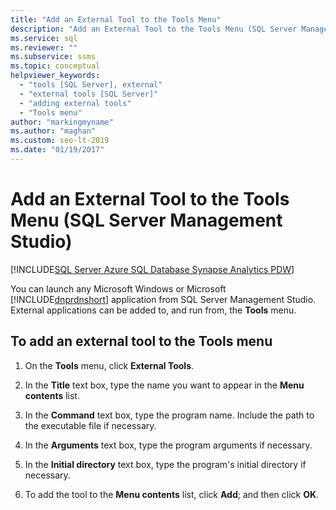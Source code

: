 ```yaml
---
title: "Add an External Tool to the Tools Menu"
description: "Add an External Tool to the Tools Menu (SQL Server Management Studio)"
ms.service: sql
ms.reviewer: ""
ms.subservice: ssms
ms.topic: conceptual
helpviewer_keywords: 
  - "tools [SQL Server], external"
  - "external tools [SQL Server]"
  - "adding external tools"
  - "Tools menu"
author: "markingmyname"
ms.author: "maghan"
ms.custom: seo-lt-2019
ms.date: "01/19/2017"
---
```


# Add an External Tool to the Tools Menu (SQL Server Management Studio)

[!INCLUDE[SQL Server Azure SQL Database Synapse Analytics PDW](../includes/applies-to-version/sql-asdb-asdbmi-asa-pdw.md)]

You can launch any Microsoft Windows or Microsoft [!INCLUDE[dnprdnshort](../includes/dnprdnshort-md.md)] application from SQL Server Management Studio. External applications can be added to, and run from, the **Tools** menu.  
  
## To add an external tool to the Tools menu  

1. On the **Tools** menu, click **External Tools**.  

2. In the **Title** text box, type the name you want to appear in the **Menu contents** list.  

3. In the **Command** text box, type the program name. Include the path to the executable file if necessary.  

4. In the **Arguments** text box, type the program arguments if necessary.  

5. In the **Initial directory** text box, type the program's initial directory if necessary.  

6. To add the tool to the **Menu contents** list, click **Add**; and then click **OK**.
